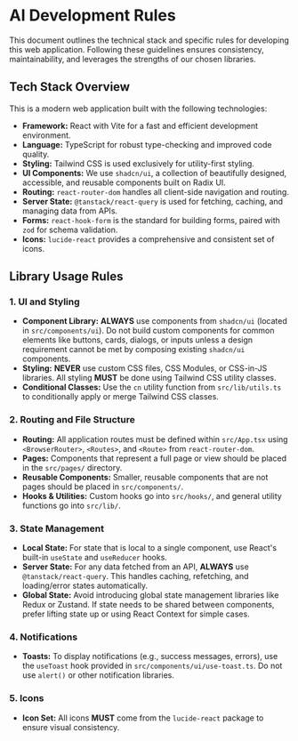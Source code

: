 # AI Development Rules

This document outlines the technical stack and specific rules for developing this web application. Following these guidelines ensures consistency, maintainability, and leverages the strengths of our chosen libraries.

## Tech Stack Overview

This is a modern web application built with the following technologies:

-   **Framework:** React with Vite for a fast and efficient development environment.
-   **Language:** TypeScript for robust type-checking and improved code quality.
-   **Styling:** Tailwind CSS is used exclusively for utility-first styling.
-   **UI Components:** We use `shadcn/ui`, a collection of beautifully designed, accessible, and reusable components built on Radix UI.
-   **Routing:** `react-router-dom` handles all client-side navigation and routing.
-   **Server State:** `@tanstack/react-query` is used for fetching, caching, and managing data from APIs.
-   **Forms:** `react-hook-form` is the standard for building forms, paired with `zod` for schema validation.
-   **Icons:** `lucide-react` provides a comprehensive and consistent set of icons.

## Library Usage Rules

### 1. UI and Styling

-   **Component Library:** **ALWAYS** use components from `shadcn/ui` (located in `src/components/ui`). Do not build custom components for common elements like buttons, cards, dialogs, or inputs unless a design requirement cannot be met by composing existing `shadcn/ui` components.
-   **Styling:** **NEVER** use custom CSS files, CSS Modules, or CSS-in-JS libraries. All styling **MUST** be done using Tailwind CSS utility classes.
-   **Conditional Classes:** Use the `cn` utility function from `src/lib/utils.ts` to conditionally apply or merge Tailwind CSS classes.

### 2. Routing and File Structure

-   **Routing:** All application routes must be defined within `src/App.tsx` using `<BrowserRouter>`, `<Routes>`, and `<Route>` from `react-router-dom`.
-   **Pages:** Components that represent a full page or view should be placed in the `src/pages/` directory.
-   **Reusable Components:** Smaller, reusable components that are not pages should be placed in `src/components/`.
-   **Hooks & Utilities:** Custom hooks go into `src/hooks/`, and general utility functions go into `src/lib/`.

### 3. State Management

-   **Local State:** For state that is local to a single component, use React's built-in `useState` and `useReducer` hooks.
-   **Server State:** For any data fetched from an API, **ALWAYS** use `@tanstack/react-query`. This handles caching, refetching, and loading/error states automatically.
-   **Global State:** Avoid introducing global state management libraries like Redux or Zustand. If state needs to be shared between components, prefer lifting state up or using React Context for simple cases.

### 4. Notifications

-   **Toasts:** To display notifications (e.g., success messages, errors), use the `useToast` hook provided in `src/components/ui/use-toast.ts`. Do not use `alert()` or other notification libraries.

### 5. Icons

-   **Icon Set:** All icons **MUST** come from the `lucide-react` package to ensure visual consistency.